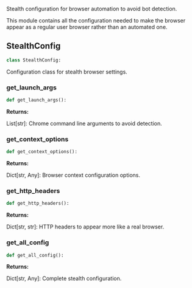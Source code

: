 <a id="camel.toolkits.hybrid_browser_toolkit.stealth_config"></a>

Stealth configuration for browser automation to avoid bot detection.

This module contains all the configuration needed to make the browser
appear as a regular user browser rather than an automated one.

<a id="camel.toolkits.hybrid_browser_toolkit.stealth_config.StealthConfig"></a>

## StealthConfig

```python
class StealthConfig:
```

Configuration class for stealth browser settings.

<a id="camel.toolkits.hybrid_browser_toolkit.stealth_config.StealthConfig.get_launch_args"></a>

### get_launch_args

```python
def get_launch_args():
```

**Returns:**

  List[str]: Chrome command line arguments to avoid detection.

<a id="camel.toolkits.hybrid_browser_toolkit.stealth_config.StealthConfig.get_context_options"></a>

### get_context_options

```python
def get_context_options():
```

**Returns:**

  Dict[str, Any]: Browser context configuration options.

<a id="camel.toolkits.hybrid_browser_toolkit.stealth_config.StealthConfig.get_http_headers"></a>

### get_http_headers

```python
def get_http_headers():
```

**Returns:**

  Dict[str, str]: HTTP headers to appear more like a real browser.

<a id="camel.toolkits.hybrid_browser_toolkit.stealth_config.StealthConfig.get_all_config"></a>

### get_all_config

```python
def get_all_config():
```

**Returns:**

  Dict[str, Any]: Complete stealth configuration.
